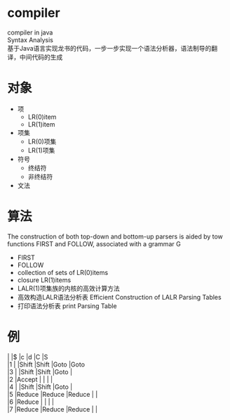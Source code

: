 # compiler
compiler in java  
Syntax Analysis  
基于Java语言实现龙书的代码，一步一步实现一个语法分析器，语法制导的翻译，中间代码的生成

# 对象
- 项
   - LR(0)item
   - LR(1)item
- 项集
   - LR(0)项集
   - LR(1)项集
- 符号
   - 终结符
   - 非终结符
- 文法

# 算法
The construction of both top-down and bottom-up parsers is aided by tow functions FIRST and FOLLOW, associated with a grammar G
- FIRST
- FOLLOW
- collection of sets of LR(0)items
- closure LR(1)items
- LALR(1)项集族的内核的高效计算方法
- 高效构造LALR语法分析表 Efficient Construction of LALR Parsing Tables
- 打印语法分析表 print Parsing Table

# 例
|  |$      |c      |d      |C      |S      
|1 |       |Shift  |Shift  |Goto   |Goto   
|3 |       |Shift  |Shift  |Goto   |       
|2 |Accept |       |       |       |       
|4 |       |Shift  |Shift  |Goto   |       
|5 |Reduce |Reduce |Reduce |       |       
|6 |Reduce |       |       |       |       
|7 |Reduce |Reduce |Reduce |       |       
